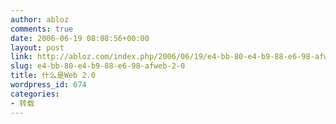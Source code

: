 ```yaml
---
author: abloz
comments: true
date: 2006-06-19 08:08:56+00:00
layout: post
link: http://abloz.com/index.php/2006/06/19/e4-bb-80-e4-b9-88-e6-98-afweb-2-0/
slug: e4-bb-80-e4-b9-88-e6-98-afweb-2-0
title: 什么是Web 2.0
wordpress_id: 674
categories:
- 转载
---
```



